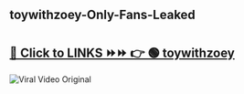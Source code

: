 
 ## toywithzoey-Only-Fans-Leaked

# <h2><a href="https://clipsfans.com/toywithzoey&ref=git">🔗 Click to LINKS ⏩⏩ 👉 🟢 toywithzoey </a></h2>

<a href="https://clipsfans.com/toywithzoey&ref=git" rel="nofollow" data-target="animated-image.originalLink"><img src="https://i.ibb.co.com/xMMVF88/686577567.gif" alt="Viral Video Original" style="max-width: 100%; display: inline-block;" data-target="animated-image.originalImage"></a>

